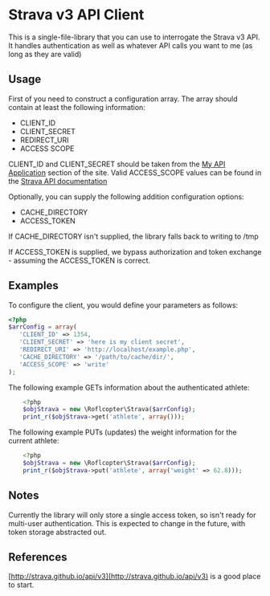 # Strava v3 API Client

This is a single-file-library that you can use to interrogate the Strava v3 API. It handles authentication as well as whatever API calls you want to me (as long as they are valid)

## Usage

First of you need to construct a configuration array. The array should contain at least the following information:

* CLIENT_ID
* CLIENT_SECRET
* REDIRECT_URI
* ACCESS SCOPE

CLIENT_ID and CLIENT_SECRET should be taken from the [My API Application](https://www.strava.com/settings/api) section of the site. Valid ACCESS_SCOPE values can be found in the [Strava API documentation](http://strava.github.io/api/v3/oauth/)

Optionally, you can supply the following addition configuration options:

* CACHE_DIRECTORY
* ACCESS_TOKEN

If CACHE_DIRECTORY isn't supplied, the library falls back to writing to /tmp

If ACCESS_TOKEN is supplied, we bypass authorization and token exchange - assuming the ACCESS_TOKEN is correct.

## Examples

To configure the client, you would define your parameters as follows:

```php
<?php
$arrConfig = array(
   'CLIENT_ID' => 1354,
   'CLIENT_SECRET' => 'here is my client secret',
   'REDIRECT_URI' => 'http://localhost/example.php',
   'CACHE_DIRECTORY' => '/path/to/cache/dir/',
   'ACCESS_SCOPE' => 'write'
);
```

The following example GETs information about the authenticated athlete:

```php
    <?php
    $objStrava = new \Roflcopter\Strava($arrConfig);
    print_r($objStrava->get('athlete', array()));
```

The following example PUTs (updates) the weight information for the current athlete:

```php
    <?php
    $objStrava = new \Roflcopter\Strava($arrConfig);
    print_r($objStrava->put('athlete', array('weight' => 62.8)));
```

## Notes

Currently the library will only store a single access token, so isn't ready for multi-user authentication. This is expected to change in the future, with token storage abstracted out.

## References

[http://strava.github.io/api/v3](http://strava.github.io/api/v3) is a good place to start.
